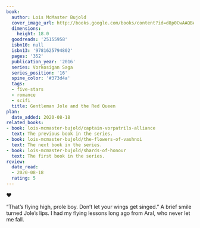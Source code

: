 ```yaml
---
book:
  author: Lois McMaster Bujold
  cover_image_url: http://books.google.com/books/content?id=d8p0CwAAQBAJ&printsec=frontcover&img=1&zoom=1&edge=curl&source=gbs_api
  dimensions:
    height: 18.0
  goodreads: '25155958'
  isbn10: null
  isbn13: '9781625794802'
  pages: '352'
  publication_year: '2016'
  series: Vorkosigan Saga
  series_position: '16'
  spine_color: '#373d4a'
  tags:
  - five-stars
  - romance
  - scifi
  title: Gentleman Jole and the Red Queen
plan:
  date_added: 2020-08-18
related_books:
- book: lois-mcmaster-bujold/captain-vorpatrils-alliance
  text: The previous book in the series.
- book: lois-mcmaster-bujold/the-flowers-of-vashnoi
  text: The next book in the series.
- book: lois-mcmaster-bujold/shards-of-honour
  text: The first book in the series.
review:
  date_read:
  - 2020-08-18
  rating: 5
---
```


❤

<div class="spoilers">
“That’s flying high, prole boy. Don’t let your wings get singed.” A brief smile turned Jole’s lips. I had my flying lessons long ago from Aral, who never let me fall.
</div>

